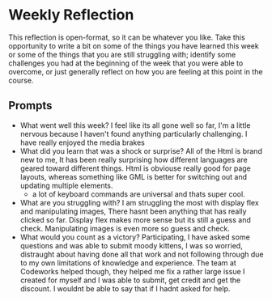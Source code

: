# Weekly Reflection
This reflection is open-format, so it can be whatever you like. Take this opportunity to write a bit on some of the things you have learned this week or some of the things that you are still struggling with; identify some challenges you had at the beginning of the week that you were able to overcome, or just generally reflect on how you are feeling at this point in the course.

## Prompts
- What went well this week?
    I feel like its all gone well so far, I'm a little nervous because I haven't found anything particularly challenging.
    I have really enjoyed the media brakes
- What did you learn that was a shock or surprise?
    All of the Html is brand new to me, It has been really surprising how different languages are geared toward different things. Html is obviouse really good for page layouts, whereas something like GML is better for switching out and updating multiple elements.
    * a lot of keyboard commands are universal and thats super cool.
- What are you struggling with?
    I am struggling the most with display flex and manipulating images, There hasnt been anything that has really clicked so far. Display flex makes more sense but its still a guess and check. Manipulating images is even more so guess and check.
- What would you count as a victory?
    Participating, I have asked some questions and was able to submit moody kittens, I was so worried, distraught about having done all that work and not following through due to my own limitations of knowledge and experience. The team at Codeworks helped though, they helped me fix a rather large issue I created for myself and I was able to submit, get credit and get the discount. I wouldnt be able to say that if I hadnt asked for help.


